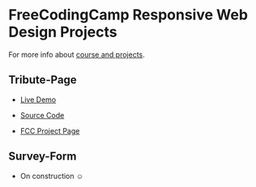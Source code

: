 # FreeCodingCamp Responsive Web Design Projects

For more info about [course and projects](https://www.freecodecamp.org/learn/responsive-web-design).

## Tribute-Page

- [Live Demo](https://muhammedogz.github.io/FCC-Responsive-Web-Design/Tribute-Page/index.html)

- [Source Code](https://github.com/muhammedogz/FCC-Responsive-Web-Design/tree/master/Tribute-Page)

- [FCC Project Page](https://www.freecodecamp.org/learn/responsive-web-design/responsive-web-design-projects/build-a-tribute-page)

## Survey-Form

- On construction :relaxed:
